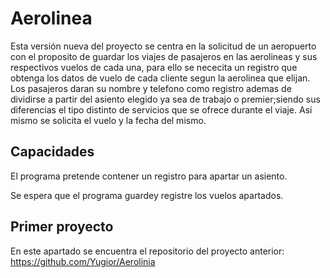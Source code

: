 # Aerolinea

Esta versión nueva del proyecto se centra en la solicitud de un aeropuerto con el proposito de guardar los viajes de pasajeros en las aerolineas y sus respectivos vuelos de cada una, para ello se nececita un registro que obtenga los datos de vuelo de cada cliente segun la aerolinea que elijan. Los pasajeros daran su nombre y telefono como registro ademas de dividirse a partir del asiento elegido ya sea de trabajo o premier;siendo sus diferencias el tipo distinto de servicios que se ofrece durante el viaje. Asi mismo se solicita el vuelo y la fecha del mismo.

## Capacidades

El programa pretende contener un registro para apartar un asiento.

Se espera que el programa guardey registre los vuelos apartados.


## Primer proyecto

En este apartado se encuentra el repositorio del proyecto anterior:  https://github.com/Yugior/Aerolinia
